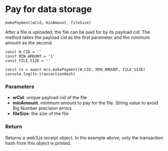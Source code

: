 # Pay for data storage

`makePayment(wCid, minAmount, fileSize)`

After a file is uploaded, the file can be paid for by its payload cid. The method takes the payload cid as the first parameter and the minimum amount as the second.

```
const W_CID = ''
const MIN_AMOUNT = '1'
const FILE_SIZE = ''
 
const tx = await mcs.makePayment(W_CID, MIN_AMOUNT, FILE_SIZE)
console.log(tx.transactionHash)
```

### Parameters

* **wCid**: unique payload cid of the file
* **minAmount**: minimum amount to pay for the file. String value to avoid Big Number precision errors
* **fileSize**: the size of the file

### Return

Returns a web3.js receipt object. In the example above, only the transaction hash from this object is printed.
